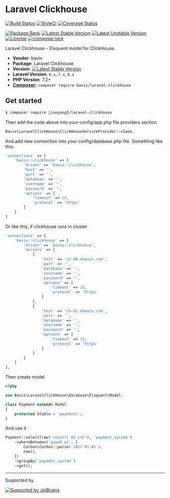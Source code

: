 # Laravel Clickhouse

[![Build Status](https://travis-ci.org/bavix/laravel-clickhouse.svg?branch=master)](https://travis-ci.org/bavix/laravel-clickhouse)
[![StyleCI](https://styleci.io/repos/269384604/shield?branch=master)](https://styleci.io/repos/269384604)
[![Coverage Status](https://coveralls.io/repos/github/bavix/laravel-clickhouse/badge.svg)](https://coveralls.io/github/bavix/laravel-clickhouse)

[![Package Rank](https://phppackages.org/p/bavix/laravel-clickhouse/badge/rank.svg)](https://packagist.org/packages/bavix/laravel-clickhouse)
[![Latest Stable Version](https://poser.pugx.org/bavix/laravel-clickhouse/v/stable)](https://packagist.org/packages/bavix/laravel-clickhouse)
[![Latest Unstable Version](https://poser.pugx.org/bavix/laravel-clickhouse/v/unstable)](https://packagist.org/packages/bavix/laravel-clickhouse)
[![License](https://poser.pugx.org/bavix/laravel-clickhouse/license)](https://packagist.org/packages/bavix/laravel-clickhouse)
[![composer.lock](https://poser.pugx.org/bavix/laravel-clickhouse/composerlock)](https://packagist.org/packages/bavix/laravel-clickhouse)

Laravel Clickhouse - Eloquent model for ClickHouse.

* **Vendor**: bavix
* **Package**: Laravel Clickhouse
* **Version**: [![Latest Stable Version](https://poser.pugx.org/bavix/laravel-clickhouse/v/stable)](https://packagist.org/packages/bavix/laravel-clickhouse)
* **Laravel Version**: `6.x`, `7.x`, `8.x`
* **PHP Version**: 7.2+ 
* **[Composer](https://getcomposer.org/):** `composer require bavix/laravel-clickhouse`

## Get started
```sh
$ composer require jiaoyang3/laravel-clickhouse
```

Then add the code above into your config/app.php file providers section
```php
Bavix\LaravelClickHouse\ClickHouseServiceProvider::class,
```

And add new connection into your config/database.php file. Something like this:
```php
'connections' => [
    'bavix::clickhouse' => [
        'driver' => 'bavix::clickhouse',
        'host' => '',
        'port' => '',
        'database' => '',
        'username' => '',
        'password' => '',
        'options' => [
            'timeout' => 10,
            'protocol' => 'https'
        ]
    ]
]
```

Or like this, if clickhouse runs in cluster
```php
'connections' => [
    'bavix::clickhouse' => [
        'driver' => 'bavix::clickhouse',
        'servers' => [
            [
                'host' => 'ch-00.domain.com',
                'port' => '',
                'database' => '',
                'username' => '',
                'password' => '',
                'options' => [
                    'timeout' => 10,
                    'protocol' => 'https'
                ]
            ],
            [
                'host' => 'ch-01.domain.com',
                'port' => '',
                'database' => '',
                'username' => '',
                'password' => '',
                'options' => [
                    'timeout' => 10,
                    'protocol' => 'https'
                ]
            ]
        ]
    ]
],
```

Then create model
```php
<?php

use Bavix\LaravelClickHouse\Database\Eloquent\Model;

class Payment extends Model
{
    protected $table = 'payments';
}
```

And use it
```php
Payment::select(raw('count() AS cnt'), 'payment_system')
    ->whereBetween('payed_at', [
        Carbon\Carbon::parse('2017-01-01'),
        now(),
    ])
    ->groupBy('payment_system')
    ->get();

```

---
Supported by

[![Supported by JetBrains](https://cdn.rawgit.com/bavix/development-through/46475b4b/jetbrains.svg)](https://www.jetbrains.com/)
